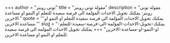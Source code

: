 +++
author = "توني روبنز"
title = "مقولة توني روبنز"
description = "مقولة توني روبنز: يمكنك تحويل الاحداث المؤلمة الى فرصة سعيدة للتعلم او النمو او مساعدة الاخرين."
quote = '''يمكنك تحويل الاحداث المؤلمة الى فرصة سعيدة للتعلم او النمو او مساعدة الاخرين.''' 
slug = "يمكنك-تحويل-الاحداث-المؤلمة-الى-فرصة-سعيدة-للتعلم-او-النمو-او-مساعدة-الاخرين"
+++
يمكنك تحويل الاحداث المؤلمة الى فرصة سعيدة للتعلم او النمو او مساعدة الاخرين.
